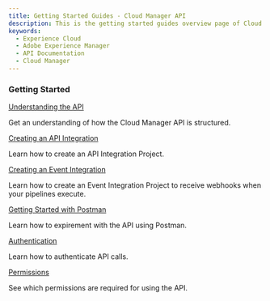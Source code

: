 ```yaml
---
title: Getting Started Guides - Cloud Manager API
description: This is the getting started guides overview page of Cloud Manager API
keywords:
  - Experience Cloud
  - Adobe Experience Manager
  - API Documentation
  - Cloud Manager
---
```


<DiscoverBlock slots="heading, link, text"/>

### Getting Started

[Understanding the API](/src/pages/guides/getting-started/understanding-the-api.md)

Get an understanding of how the Cloud Manager API is structured.

<DiscoverBlock slots="link, text"/>

[Creating an API Integration](/src/pages/guides/getting-started/create-api-integration.md)

Learn how to create an API Integration Project.

<DiscoverBlock slots="link, text"/>

[Creating an Event Integration](/src/pages/guides/getting-started/create-event-integration.md)

Learn how to create an Event Integration Project to receive webhooks when your pipelines execute.

<DiscoverBlock slots="link, text"/>

[Getting Started with Postman](/src/pages/guides/getting-started/getting-started-with-postman.md)

Learn how to expirement with the API using Postman.

<DiscoverBlock slots="link, text"/>

[Authentication](/src/pages/guides/getting-started/authentication.md)

Learn how to authenticate API calls.

<DiscoverBlock slots="link, text"/>

[Permissions](/src/pages/guides/getting-started/permissions.md)

See which permissions are required for using the API.
